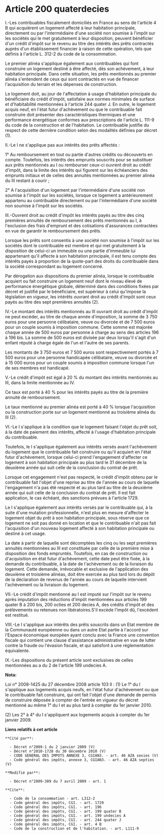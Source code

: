 # Article 200 quaterdecies

I.-Les contribuables fiscalement domiciliés en France au sens de l'article 4 B qui acquièrent un logement affecté à leur
habitation principale, directement ou par l'intermédiaire d'une société non soumise à l'impôt sur les sociétés qui le met
gratuitement à leur disposition, peuvent bénéficier d'un crédit d'impôt sur le revenu au titre des intérêts des prêts
contractés auprès d'un établissement financier à raison de cette opération, tels que définis à l'article L. 312-2 du code de
la consommation. 

Le premier alinéa s'applique également aux contribuables qui font construire un logement destiné à être affecté, dès son
achèvement, à leur habitation principale. Dans cette situation, les prêts mentionnés au premier alinéa s'entendent de ceux
qui sont contractés en vue de financer l'acquisition du terrain et les dépenses de construction. 

Le logement doit, au jour de l'affectation à usage d'habitation principale du bénéficiaire du crédit d'impôt, satisfaire aux
normes minimales de surface et d'habitabilité mentionnées à l'article 244 quater J. En outre, le logement acquis neuf, en
l'état futur d'achèvement ou que le contribuable fait construire doit présenter des caractéristiques thermiques et une
performance énergétique conformes aux prescriptions de l'article L. 111-9 du code de la construction et de l'habitation. Le
contribuable justifie du respect de cette dernière condition selon des modalités définies par décret (1). 

II.-Le I ne s'applique pas aux intérêts des prêts affectés : 

1° Au remboursement en tout ou partie d'autres crédits ou découverts en compte. Toutefois, les intérêts des emprunts
souscrits pour se substituer aux prêts mentionnés au I ou rembourser ceux-ci ouvrent droit au crédit d'impôt, dans la limite
des intérêts qui figurent sur les échéanciers des emprunts initiaux et de celles des annuités mentionnées au premier alinéa
du III restant à courir ; 

2° A l'acquisition d'un logement par l'intermédiaire d'une société non soumise à l'impôt sur les sociétés, lorsque ce
logement a antérieurement appartenu au contribuable directement ou par l'intermédiaire d'une société non soumise à l'impôt
sur les sociétés. 

III.-Ouvrent droit au crédit d'impôt les intérêts payés au titre des cinq premières annuités de remboursement des prêts
mentionnés au I, à l'exclusion des frais d'emprunt et des cotisations d'assurances contractées en vue de garantir le
remboursement des prêts. 

Lorsque les prêts sont consentis à une société non soumise à l'impôt sur les sociétés dont le contribuable est membre et qui
met gratuitement à la disposition de celui-ci un immeuble ou une partie d'immeuble lui appartenant qu'il affecte à son
habitation principale, il est tenu compte des intérêts payés à proportion de la quote-part des droits du contribuable dans la
société correspondant au logement concerné. 

Par dérogation aux dispositions du premier alinéa, lorsque le contribuable acquiert ou fait construire un logement neuf dont
le niveau élevé de performance énergétique globale, déterminé dans des conditions fixées par décret et justifié par le
bénéficiaire, est supérieur à celui qu'impose la législation en vigueur, les intérêts ouvrant droit au crédit d'impôt sont
ceux payés au titre des sept premières annuités (2). 

IV.-Le montant des intérêts mentionnés au III ouvrant droit au crédit d'impôt ne peut excéder, au titre de chaque année
d'imposition, la somme de 3 750 euros pour une personne célibataire, veuve ou divorcée et de 7 500 euros pour un couple
soumis à imposition commune. Cette somme est majorée chaque année de 500 euros par personne à charge au sens des articles 196
à 196 bis. La somme de 500 euros est divisée par deux lorsqu'il s'agit d'un enfant réputé à charge égale de l'un et l'autre
de ses parents. 

Les montants de 3 750 euros et 7 500 euros sont respectivement portés à 7 500 euros pour une personne handicapée célibataire,
veuve ou divorcée et à 15 000 euros pour un couple soumis à imposition commune lorsque l'un de ses membres est handicapé.

V.-Le crédit d'impôt est égal à 20 % du montant des intérêts mentionnés au III, dans la limite mentionnée au IV. 

Ce taux est porté à 40 % pour les intérêts payés au titre de la première annuité de remboursement. 

Le taux mentionné au premier alinéa est porté à 40 % lorsque l'acquisition ou la construction porte sur un logement mentionné
au troisième alinéa du III (2). 

VI.-Le I s'applique à la condition que le logement faisant l'objet du prêt soit, à la date de paiement des intérêts, affecté
à l'usage d'habitation principale du contribuable. 

Toutefois, le I s'applique également aux intérêts versés avant l'achèvement du logement que le contribuable fait construire
ou qu'il acquiert en l'état futur d'achèvement, lorsque celui-ci prend l'engagement d'affecter ce logement à son habitation
principale au plus tard le 31 décembre de la deuxième année qui suit celle de la conclusion du contrat de prêt. 

Lorsque cet engagement n'est pas respecté, le crédit d'impôt obtenu par le contribuable fait l'objet d'une reprise au titre
de l'année au cours de laquelle l'engagement n'a pas été respecté et au plus tard au titre de la deuxième année qui suit
celle de la conclusion du contrat de prêt. Il est fait application, le cas échéant, des sanctions prévues à l'article 1729. 

Le I s'applique également aux intérêts versés par le contribuable qui, à la suite d'une mutation professionnelle, n'est plus
en mesure d'affecter le logement objet du prêt à son habitation principale, sous réserve que ce logement ne soit pas donné en
location et que le contribuable n'ait pas fait l'acquisition d'un nouveau logement affecté à son habitation principale ou
destiné à cet usage. 

La date à partir de laquelle sont décomptées les cinq ou les sept premières annuités mentionnées au III est constituée par
celle de la première mise à disposition des fonds empruntés. Toutefois, en cas de construction ou d'acquisition en état futur
d'achèvement, cette date peut être fixée, à la demande du contribuable, à la date de l'achèvement ou de la livraison du
logement. Cette demande, irrévocable et exclusive de l'application des deuxième et troisième alinéas, doit être exercée au
plus tard lors du dépôt de la déclaration de revenus de l'année au cours de laquelle intervient l'achèvement ou la livraison
du logement. 

VII.-Le crédit d'impôt mentionné au I est imputé sur l'impôt sur le revenu après imputation des réductions d'impôt
mentionnées aux articles 199 quater B à 200 bis, 200 octies et 200 decies A, des crédits d'impôt et des prélèvements ou
retenues non libératoires.S'il excède l'impôt dû, l'excédent est restitué. 

VIII.-Le I s'applique aux intérêts des prêts souscrits dans un Etat membre de la Communauté européenne ou dans un autre Etat
partie à l'accord sur l'Espace économique européen ayant conclu avec la France une convention fiscale qui contient une clause
d'assistance administrative en vue de lutter contre la fraude ou l'évasion fiscale, et qui satisfont à une réglementation
équivalente. 

IX.-Les dispositions du présent article sont exclusives de celles mentionnées au a du 2 de l'article 199 undecies A.

**Nota:**

Loi n° 2008-1425 du 27 décembre 2008 article 103 II : (1) Le 1° du I s'applique aux logements acquis neufs, en l'état futur
d'achèvement ou que le contribuable fait construire, qui ont fait l'objet d'une demande de permis de construire déposée à
compter de l'entrée en vigueur du décret mentionné au même 1° du I et au plus tard à compter du 1er janvier 2010. 

(2) Les 2° à 4° du I s'appliquent aux logements acquis à compter du 1er janvier 2009.

**Liens relatifs à cet article**

	**Cité par**:

	  - Décret n°2009-1 du 2 janvier 2009 (V)
	  - Décret n°2010-1728 du 30 décembre 2010 (V)
	  - CODE GENERAL DES IMPOTS ANNEXE 3, CGIAN3. - art. 46 AZA sexies (V)
	  - Code général des impôts, annexe 3, CGIAN3. - art. 46 AZA septies (V)

	**Modifié par**:

	  - Décret n°2009-389 du 7 avril 2009 - art. 1

	**Cite**:

	  - Code de la consommation - art. L312-2
	  - Code général des impôts, CGI. - art. 1729
	  - Code général des impôts, CGI. - art. 196
	  - Code général des impôts, CGI. - art. 199 quater B
	  - Code général des impôts, CGI. - art. 199 undecies A
	  - Code général des impôts, CGI. - art. 244 quater J
	  - Code général des impôts, CGI. - art. 4 B
	  - Code de la construction et de l'habitation. - art. L111-9
